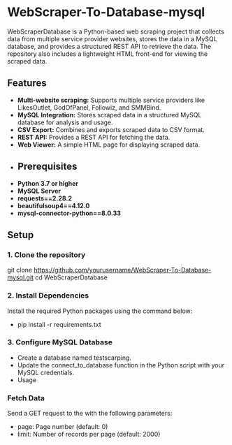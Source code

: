 # WebScraper-To-Database-mysql
WebScraperDatabase is a Python-based web scraping project that collects data from multiple service provider websites, stores the data in a MySQL database, and provides a structured REST API to retrieve the data. The repository also includes a lightweight HTML front-end for viewing the scraped data.
## Features
- **Multi-website scraping:** Supports multiple service providers like LikesOutlet, GodOfPanel, Followiz, and SMMBind.
- **MySQL Integration:** Stores scraped data in a structured MySQL database for analysis and usage.
- **CSV Export:** Combines and exports scraped data to CSV format.
- **REST API:** Provides a REST API for fetching the data.
- **Web Viewer:** A simple HTML page for displaying scraped data.
- ## Prerequisites
- **Python 3.7 or higher**
- **MySQL Server**
- **requests==2.28.2**
- **beautifulsoup4==4.12.0**
- **mysql-connector-python==8.0.33**
## Setup

### 1. Clone the repository

git clone https://github.com/yourusername/WebScraper-To-Database-mysql.git
cd WebScraperDatabase
### 2. Install Dependencies
Install the required Python packages using the command below:
+ pip install -r requirements.txt
### 3. Configure MySQL Database
+ Create a database named testscarping.
+ Update the connect_to_database function in the Python script with your MySQL credentials.
+ Usage
### Fetch Data
Send a GET request to the  with the following parameters:
+ page: Page number (default: 0)
+ limit: Number of records per page (default: 2000)
